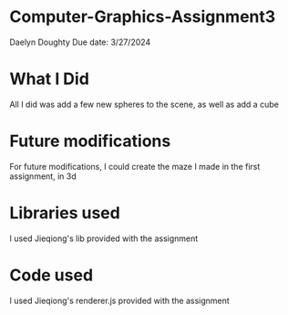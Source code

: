 # Computer-Graphics-Assignment3
Daelyn Doughty
Due date: 3/27/2024
# What I Did
All I did was add a few new spheres to the scene, as well as add a cube
# Future modifications
For future modifications, I could create the maze I made in the first assignment, in 3d
# Libraries used
I used Jieqiong's lib provided with the assignment
# Code used
I used Jieqiong's renderer.js provided with the assignment